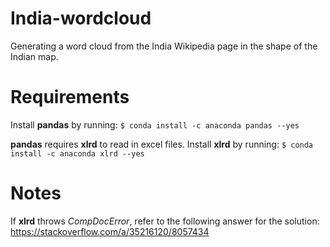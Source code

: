 # India-wordcloud
Generating a word cloud from the India Wikipedia page in the shape of the Indian map.

# Requirements
Install **pandas** by running:
```$ conda install -c anaconda pandas --yes```

**pandas** requires **xlrd** to read in excel files. Install **xlrd** by running:
```$ conda install -c anaconda xlrd --yes```

# Notes
If **xlrd** throws *CompDocError*, refer to the following answer for the solution:
https://stackoverflow.com/a/35216120/8057434
